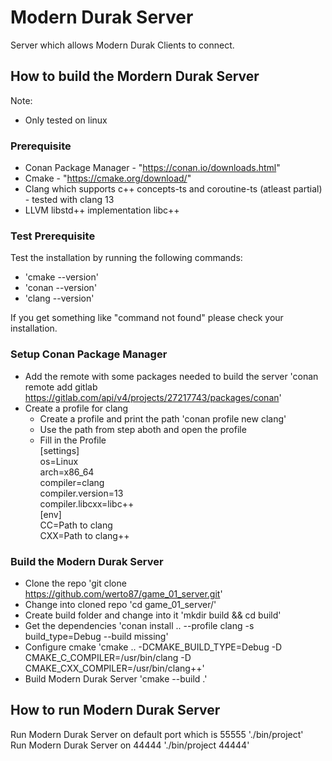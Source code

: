 # Modern Durak Server
Server which allows Modern Durak Clients to connect.

## How to build the Mordern Durak Server 
Note: 
- Only tested on linux
### Prerequisite
- Conan Package Manager - "https://conan.io/downloads.html"
- Cmake - "https://cmake.org/download/"
- Clang which supports c++ concepts-ts and coroutine-ts (atleast partial) - tested with clang 13
- LLVM libstd++ implementation libc++
### Test Prerequisite
Test the installation by running the following commands:
- 'cmake --version'
- 'conan --version'
- 'clang --version'

If you get something like "command not found" please check your installation.

### Setup Conan Package Manager
- Add the remote with some packages needed to build the server 'conan remote add gitlab https://gitlab.com/api/v4/projects/27217743/packages/conan'
- Create a profile for clang
  - Create a profile and print the path 'conan profile new clang'
  - Use the path from step aboth and open the profile
  - Fill in the Profile  
[settings]  
os=Linux  
arch=x86_64  
compiler=clang  
compiler.version=13  
compiler.libcxx=libc++  
[env]  
CC=Path to clang  
CXX=Path to clang++  

### Build the Modern Durak Server
- Clone the repo 'git clone https://github.com/werto87/game_01_server.git'
- Change into cloned repo 'cd game_01_server/'
- Create build folder and change into it 'mkdir build && cd build'
- Get the dependencies 'conan install .. --profile clang -s build_type=Debug --build missing'
- Configure cmake 'cmake  .. -DCMAKE_BUILD_TYPE=Debug -D CMAKE_C_COMPILER=/usr/bin/clang -D CMAKE_CXX_COMPILER=/usr/bin/clang++'
- Build Modern Durak Server 'cmake --build .'
## How to run Modern Durak Server
Run Modern Durak Server on default port which is 55555 './bin/project'  
Run Modern Durak Server on 44444 './bin/project 44444'
